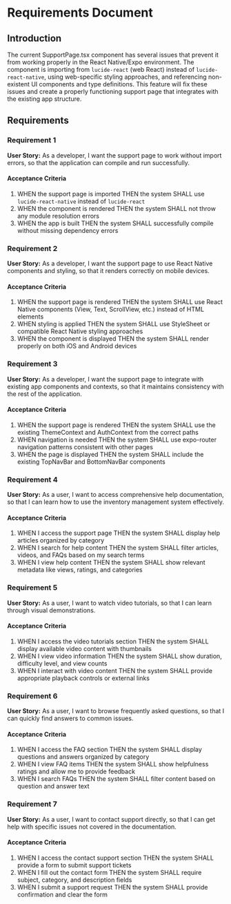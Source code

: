 # Requirements Document

## Introduction

The current SupportPage.tsx component has several issues that prevent it from working properly in the React Native/Expo environment. The component is importing from `lucide-react` (web React) instead of `lucide-react-native`, using web-specific styling approaches, and referencing non-existent UI components and type definitions. This feature will fix these issues and create a properly functioning support page that integrates with the existing app structure.

## Requirements

### Requirement 1

**User Story:** As a developer, I want the support page to work without import errors, so that the application can compile and run successfully.

#### Acceptance Criteria

1. WHEN the support page is imported THEN the system SHALL use `lucide-react-native` instead of `lucide-react`
2. WHEN the component is rendered THEN the system SHALL not throw any module resolution errors
3. WHEN the app is built THEN the system SHALL successfully compile without missing dependency errors

### Requirement 2

**User Story:** As a developer, I want the support page to use React Native components and styling, so that it renders correctly on mobile devices.

#### Acceptance Criteria

1. WHEN the support page is rendered THEN the system SHALL use React Native components (View, Text, ScrollView, etc.) instead of HTML elements
2. WHEN styling is applied THEN the system SHALL use StyleSheet or compatible React Native styling approaches
3. WHEN the component is displayed THEN the system SHALL render properly on both iOS and Android devices

### Requirement 3

**User Story:** As a developer, I want the support page to integrate with existing app components and contexts, so that it maintains consistency with the rest of the application.

#### Acceptance Criteria

1. WHEN the support page is rendered THEN the system SHALL use the existing ThemeContext and AuthContext from the correct paths
2. WHEN navigation is needed THEN the system SHALL use expo-router navigation patterns consistent with other pages
3. WHEN the page is displayed THEN the system SHALL include the existing TopNavBar and BottomNavBar components

### Requirement 4

**User Story:** As a user, I want to access comprehensive help documentation, so that I can learn how to use the inventory management system effectively.

#### Acceptance Criteria

1. WHEN I access the support page THEN the system SHALL display help articles organized by category
2. WHEN I search for help content THEN the system SHALL filter articles, videos, and FAQs based on my search terms
3. WHEN I view help content THEN the system SHALL show relevant metadata like views, ratings, and categories

### Requirement 5

**User Story:** As a user, I want to watch video tutorials, so that I can learn through visual demonstrations.

#### Acceptance Criteria

1. WHEN I access the video tutorials section THEN the system SHALL display available video content with thumbnails
2. WHEN I view video information THEN the system SHALL show duration, difficulty level, and view counts
3. WHEN I interact with video content THEN the system SHALL provide appropriate playback controls or external links

### Requirement 6

**User Story:** As a user, I want to browse frequently asked questions, so that I can quickly find answers to common issues.

#### Acceptance Criteria

1. WHEN I access the FAQ section THEN the system SHALL display questions and answers organized by category
2. WHEN I view FAQ items THEN the system SHALL show helpfulness ratings and allow me to provide feedback
3. WHEN I search FAQs THEN the system SHALL filter content based on question and answer text

### Requirement 7

**User Story:** As a user, I want to contact support directly, so that I can get help with specific issues not covered in the documentation.

#### Acceptance Criteria

1. WHEN I access the contact support section THEN the system SHALL provide a form to submit support tickets
2. WHEN I fill out the contact form THEN the system SHALL require subject, category, and description fields
3. WHEN I submit a support request THEN the system SHALL provide confirmation and clear the form